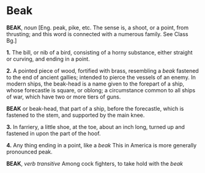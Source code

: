 # Beak

**BEAK**, _noun_ \[Eng. peak, pike, etc. The sense is, a shoot, or a point, from thrusting; and this word is connected with a numerous family. See Class Bg.\]

**1.** The bill, or nib of a bird, consisting of a horny substance, either straight or curving, and ending in a point.

**2.** A pointed piece of wood, fortified with brass, resembling a _beak_ fastened to the end of ancient gallies; intended to pierce the vessels of an enemy. In modern ships, the beak-head is a name given to the forepart of a ship, whose forecastle is square, or oblong; a circumstance common to all ships of war, which have two or more tiers of guns.

**BEAK** or beak-head, that part of a ship, before the forecastle, which is fastened to the stem, and supported by the main knee.

**3.** In farriery, a little shoe, at the toe, about an inch long, turned up and fastened in upon the part of the hoof.

**4.** Any thing ending in a point, like a _beak_ This in America is more generally pronounced peak.

**BEAK**, _verb transitive_ Among cock fighters, to take hold with the _beak_
